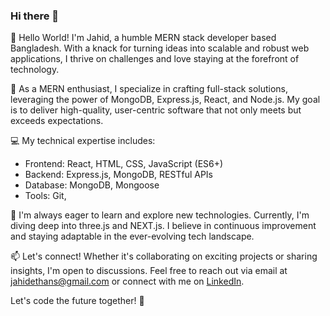 ### Hi there 👋

👋 Hello World! I'm Jahid, a humble MERN stack developer based Bangladesh. With a knack for turning ideas into scalable and robust web applications, I thrive on challenges and love staying at the forefront of technology.

🚀 As a MERN enthusiast, I specialize in crafting full-stack solutions, leveraging the power of MongoDB, Express.js, React, and Node.js. My goal is to deliver high-quality, user-centric software that not only meets but exceeds expectations.

💻 My technical expertise includes:
- Frontend: React, HTML, CSS, JavaScript (ES6+)
- Backend: Express.js, MongoDB, RESTful APIs
- Database: MongoDB, Mongoose
- Tools: Git, 

🌱 I'm always eager to learn and explore new technologies. Currently, I'm diving deep into three.js and NEXT.js. I believe in continuous improvement and staying adaptable in the ever-evolving tech landscape.

📫 Let's connect! Whether it's collaborating on exciting projects or sharing insights, I'm open to discussions. Feel free to reach out via email at jahidethans@gmail.com or connect with me on [LinkedIn](https://www.linkedin.com/in/jahid-hasan-99a89b1a3/).

[//]: <> (🔗 Portfolio: [Your Portfolio URL]
📚 Blog: [Your Blog URL, if applicable])


Let's code the future together! 🚀
